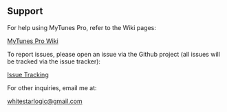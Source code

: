 ## Support

For help using MyTunes Pro, refer to the Wiki pages:

[MyTunes Pro Wiki](https://github.com/mrichards957/ArgusTVRemote/wiki)

To report issues, please open an issue via the Github project (all issues will be tracked via the issue tracker):

[Issue Tracking](https://github.com/mrichards957/MyTunesPro3/issues)

For other inquiries, email me at:

[whitestarlogic@gmail.com](mailto:whitestarlogic@gmail.com)
